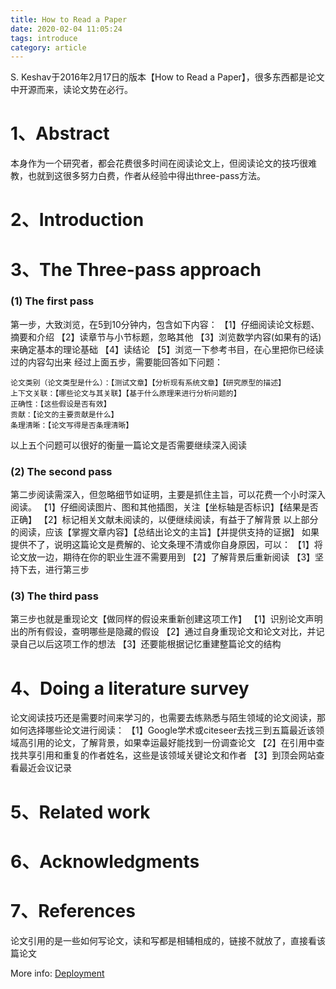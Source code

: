 ```yaml
---
title: How to Read a Paper
date: 2020-02-04 11:05:24
tags: introduce
category: article
---
```

S. Keshav于2016年2月17日的版本【How to Read a Paper】，很多东西都是论文中开源而来，读论文势在必行。

# 1、Abstract
本身作为一个研究者，都会花费很多时间在阅读论文上，但阅读论文的技巧很难教，也就到这很多努力白费，作者从经验中得出three-pass方法。

# 2、Introduction

# 3、The Three-pass approach

### (1) The first pass
第一步，大致浏览，在5到10分钟内，包含如下内容：
【1】仔细阅读论文标题、摘要和介绍
【2】读章节与小节标题，忽略其他
【3】浏览数学内容(如果有的话)来确定基本的理论基础
【4】读结论
【5】浏览一下参考书目，在心里把你已经读过的内容勾出来
经过上面五步，需要能回答如下问题：
```
论文类别（论文类型是什么）：【测试文章】【分析现有系统文章】【研究原型的描述】
上下文关联：【哪些论文与其关联】【基于什么原理来进行分析问题的】
正确性：【这些假设是否有效】
贡献：【论文的主要贡献是什么】
条理清晰：【论文写得是否条理清晰】
```
以上五个问题可以很好的衡量一篇论文是否需要继续深入阅读

### (2) The second pass
第二步阅读需深入，但忽略细节如证明，主要是抓住主旨，可以花费一个小时深入阅读。
【1】仔细阅读图片、图和其他插图，关注【坐标轴是否标识】【结果是否正确】
【2】标记相关文献未阅读的，以便继续阅读，有益于了解背景
以上部分的阅读，应该【掌握文章内容】【总结出论文的主旨】【并提供支持的证据】
如果提供不了，说明这篇论文是费解的、论文条理不清或你自身原因，可以：
【1】将论文放一边，期待在你的职业生涯不需要用到
【2】了解背景后重新阅读
【3】坚持下去，进行第三步

### (3) The third pass
第三步也就是重现论文【做同样的假设来重新创建这项工作】
【1】识别论文声明出的所有假设，查明哪些是隐藏的假设
【2】通过自身重现论文和论文对比，并记录自己以后这项工作的想法
【3】还要能根据记忆重建整篇论文的结构

# 4、Doing a literature survey
论文阅读技巧还是需要时间来学习的，也需要去练熟悉与陌生领域的论文阅读，那如何选择哪些论文进行阅读：
【1】Google学术或citeseer去找三到五篇最近该领域高引用的论文，了解背景，如果幸运最好能找到一份调查论文
【2】在引用中查找共享引用和重复的作者姓名，这些是该领域关键论文和作者
【3】到顶会网站查看最近会议记录

# 5、Related work

# 6、Acknowledgments

# 7、References
论文引用的是一些如何写论文，读和写都是相辅相成的，链接不就放了，直接看该篇论文

More info: [Deployment](https://hexo.io/docs/one-command-deployment.html)
